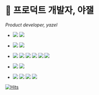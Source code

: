 # 🌹 프로덕트 개발자, 야잴
_Product developer, yazel_



- <img src="https://img.shields.io/badge/React-61DAFB?style=flat-square&logo=React&logoColor=white"/> <img src="https://img.shields.io/badge/Next-000000?style=flat-square&logo=Next.js&logoColor=white"/>  

- <img src="https://img.shields.io/badge/JS-F7DF1E?style=flat-square&logo=Javascript&logoColor=black"/> <img src="https://img.shields.io/badge/TS-3178C6?style=flat-square&logo=TypeScript&logoColor=white"/>

- <img src="https://img.shields.io/badge/Redux-764ABC?style=flat-square&logo=Redux&logoColor=white"/> <img src="https://img.shields.io/badge/ReduxSaga-999999?style=flat-square&logo=Redux-Saga&logoColor=white"/> <img src="https://img.shields.io/badge/ReactQuery-FF4154?style=flat-square&logo=React Query&logoColor=white"/> <img src="https://img.shields.io/badge/Storybook-FF4785?style=flat-square&logo=Storybook&logoColor=white"/> <img src="https://img.shields.io/badge/Jest-C21325?style=flat-square&logo=Jest&logoColor=white"/> <img src="https://img.shields.io/badge/Cypress-17202C?style=flat-square&logo=Cypress&logoColor=white"/>

- <img src="https://img.shields.io/badge/npm-CB3837?style=flat-square&logo=npm&logoColor=white"/> <img src="https://img.shields.io/badge/Yarn2-2C8EBB?style=flat-square&logo=Yarn&logoColor=white"/> 

- <img src="https://img.shields.io/badge/VSCode-007ACC?style=flat-square&logo=Visual Studio Code&logoColor=white"/> <img src="https://img.shields.io/badge/Slack-4A154B?style=flat-square&logo=Slack&logoColor=white"/> <img src="https://img.shields.io/badge/Notion-000000?style=flat-square&logo=Notion&logoColor=white"/> <img src="https://img.shields.io/badge/Jira-0052CC?style=flat-square&logo=Jira&logoColor=white"/>


[![Hits](https://hits.seeyoufarm.com/api/count/incr/badge.svg?url=https%3A%2F%2Fgithub.com%2F99yazel&count_bg=%23929292&title_bg=%23000000&icon=github.svg&icon_color=%23E7E7E7&title=99yazel&edge_flat=false)](https://hits.seeyoufarm.com)
